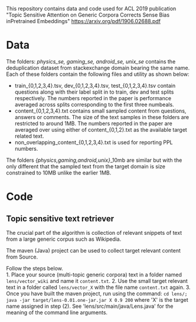 This repository contains data and code used for ACL 2019 publication "Topic Sensitive Attention on Generic Corpora Corrects Sense Bias inPretrained Embeddings" https://arxiv.org/pdf/1906.02688.pdf

# Data
The folders: *physics_se, gaming_se, android_se, unix_se* contains the deduplication dataset from stackexchange domain bearing the same name.
Each of these folders contain the following files and utility as shown below:  
- train_{0,1,2,3,4}.tsv, dev_{0,1,2,3,4}.tsv, test_{0,1,2,3,4}.tsv contain questions along with their label split in to train, dev and test splits respectively. The numbers reported in the paper is performance averaged across splits corresponding to the first three numbeals.
- content_{0,1,2,3,4}.txt contains small sampled content from questions, answers or comments. The size of the text samples in these folders are restricted to around 1MB. The numbers reported in the paper are averaged over using either of content_{0,1,2}.txt as the available target related text.
- non_overlapping_content_{0,1,2,3,4}.txt is used for reporting PPL numbers.

The folders *{physics,gaming,android,unix}*_10mb are similar but with the only different that the sampled text from the target domain is size constrained to 10MB unlike the earlier 1MB. 

# Code

## Topic sensitive text retriever
The crucial part of the algorithm is collection of relevant snippets of text from a large generic corpus such as Wikipedia.

The maven (Java) project can be used to collect target relevant content from Source. 

Follow the steps below.  
	1. Place your source (multi-topic generic corpora) text in a folder named `lens/vector_wiki` and name it `content.txt`.
	2. Use the small target relevant text in a folder called `lens/vector_X` with the file name `content.txt` again. 
	3. Once you have built the maven project, run using the command: `cd lens/; java -jar target/lens-0.01.one-jar.jar X 0.9 200` where 'X' is the target name assigned in step (2). See 'lens/src/main/java/Lens.java' for the meaning of the command line arguments. 
	
	

